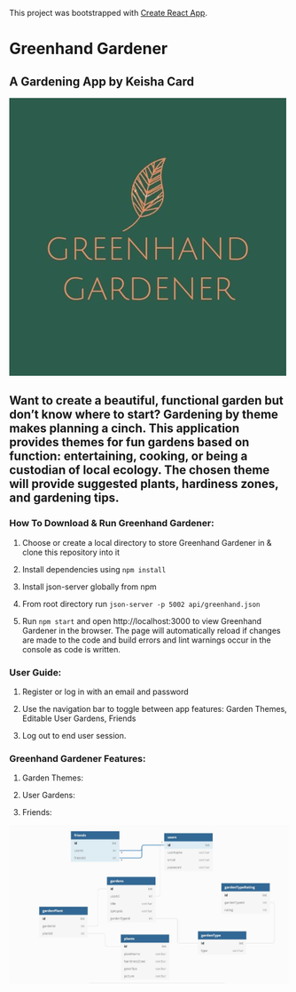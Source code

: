 This project was bootstrapped with [Create React App](https://github.com/facebook/create-react-app).

# Greenhand Gardener
## A Gardening App by Keisha Card
![image](src/components/img/greenhand-logo.jpg)

## Want to create a beautiful, functional garden but don’t know where to start? Gardening by theme makes planning a cinch. This application provides themes for fun gardens based on function: entertaining, cooking, or being a custodian of local ecology. The chosen theme will provide suggested plants, hardiness zones, and gardening tips.

### How To Download & Run Greenhand Gardener:

1. Choose or create a local directory to store Greenhand Gardener in & clone this repository into it

2. Install dependencies using `npm install`

3. Install json-server globally from npm

4. From root directory run `json-server -p 5002 api/greenhand.json`

4. Run `npm start` and open http://localhost:3000 to view Greenhand Gardener in the browser. The page will automatically reload if changes are made to the code and build errors and lint warnings occur in the console as code is written.

### User Guide:
1. Register or log in with an email and password

2. Use the navigation bar to toggle between app features: Garden Themes, Editable User Gardens, Friends

3. Log out to end user session.

### Greenhand Gardener Features:

1. Garden Themes:

2. User Gardens:

3. Friends:

![image](src/components/img/greenhand-DBdiagram.jpg)